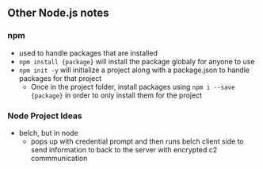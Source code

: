 ## Other Node.js notes

### npm 
- used to handle packages that are installed
- ```npm install {package}``` will install the package globaly for anyone to use
- ```npm init -y``` will initialize a project along with a package.json to handle packages for that project
    - Once in the project folder, install packages using ```npm i --save {package}``` in order to only install them for the project
    
### Node Project Ideas
- belch, but in node
    - pops up with credential prompt and then runs belch client side to send information to back to the server with encrypted c2 commmunication

    